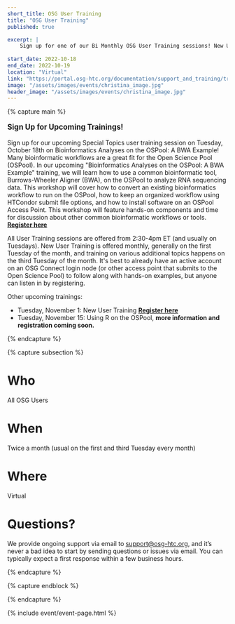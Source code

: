 ```yaml
---
short_title: OSG User Training
title: "OSG User Training"
published: true

excerpt: |
    Sign up for one of our Bi Monthly OSG User Training sessions! New User Training is offered monthly, usually on the first Tuesday of the month, and training on various additional topics happens on the third Tuesday of the month.
    
start_date: 2022-10-18
end_date: 2022-10-19
location: "Virtual"
link: "https://portal.osg-htc.org/documentation/support_and_training/training/osgusertraining/"
image: "/assets/images/events/christina_image.jpg"
header_image: "/assets/images/events/christina_image.jpg"
---
```


{% capture main %}

<p style="font-size: larger; font-weight: bold;">Sign Up for Upcoming Trainings!</p>

Sign up for our upcoming Special Topics user training session on Tuesday, October 18th on Bioinformatics Analyses on the OSPool: A BWA Example!
Many bioinformatic workflows are a great fit for the Open Science Pool (OSPool). In our upcoming "Bioinformatics Analyses on the OSPool: A BWA Example" training, we will learn how to use a common bioinformatic tool, Burrows-Wheeler Aligner (BWA), on the OSPool to analyze RNA sequencing data. This workshop will cover how to convert an existing bioinformatics workflow to run on the OSPool, how to keep an organized workflow using HTCondor submit file options, and how to install software on an OSPool Access Point. This workshop will feature hands-on components and time for discussion about other common bioinformatic workflows or tools.
**[Register here](https://docs.google.com/forms/d/e/1FAIpQLSdj3XT7I0SM4k9jBvST7YX5wsCH_er1HLA7VqRj9ICoEvf2GA/viewform)**

All User Training sessions are offered from 2:30-4pm ET (and usually on Tuesdays). New User Training is offered monthly, generally on the first Tuesday of the month, and training on various additional topics happens on the third Tuesday of the month. It's best to already have an active account on an OSG Connect login node (or other access point that submits to the Open Science Pool) to follow along with hands-on examples, but anyone can listen in by registering.

Other upcoming trainings:
- Tuesday, November 1: New User Training
**[Register here](https://docs.google.com/forms/d/e/1FAIpQLSdj3XT7I0SM4k9jBvST7YX5wsCH_er1HLA7VqRj9ICoEvf2GA/viewform)**
- Tuesday, November 15: Using R on the OSPool, **more information and registration coming soon.**

{% endcapture %}


{% capture subsection %}
# Who

All OSG Users

# When

Twice a month (usual on the first and third Tuesday every month)

# Where

Virtual

# Questions?

We provide ongoing support via email to <support@osg-htc.org>, and it’s never a bad idea to start by sending questions or issues via email. You can typically expect a first response within a few business hours.

{% endcapture %}

{% capture endblock %}


{% endcapture %}

{% include event/event-page.html %}

